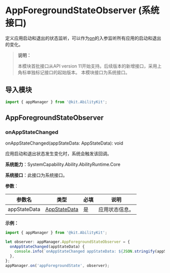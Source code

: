 # AppForegroundStateObserver (系统接口)

定义应用启动和退出的状态监听，可以作为[on](js-apis-app-ability-appManager-sys.md#appmanageronappforegroundstate11)的入参监听所有应用的启动和退出的变化。

> **说明：**
>
> 本模块首批接口从API version 11开始支持。后续版本的新增接口，采用上角标单独标记接口的起始版本。
> 本模块接口为系统接口。

## 导入模块

```ts
import { appManager } from '@kit.AbilityKit';
```

## AppForegroundStateObserver

### onAppStateChanged

onAppStateChanged(appStateData: AppStateData): void

应用启动和退出状态发生变化时，系统会触发该回调。

**系统能力**：SystemCapability.Ability.AbilityRuntime.Core

**系统接口**：此接口为系统接口。

**参数**：

| 参数名  | 类型 | 必填 | 说明   |
| ------ | ---- | ---- | ----- |
| appStateData   | [AppStateData](js-apis-inner-application-appStateData.md)   | 是  | 应用状态信息。 |

**示例：**
```ts
import { appManager } from '@kit.AbilityKit';

let observer: appManager.AppForegroundStateObserver = {
  onAppStateChanged(appStateData) {
    console.info(`onAppStateChanged appStateData: ${JSON.stringify(appStateData)}`);
  },
};
appManager.on('appForegroundState', observer);
```